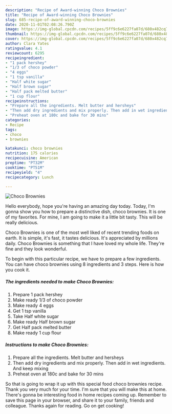 ```yaml
---
description: "Recipe of Award-winning Choco Brownies"
title: "Recipe of Award-winning Choco Brownies"
slug: 685-recipe-of-award-winning-choco-brownies
date: 2020-11-01T02:08:26.790Z
image: https://img-global.cpcdn.com/recipes/5ff9c6e6227fa07d/680x482cq70/choco-brownies-recipe-main-photo.jpg
thumbnail: https://img-global.cpcdn.com/recipes/5ff9c6e6227fa07d/680x482cq70/choco-brownies-recipe-main-photo.jpg
cover: https://img-global.cpcdn.com/recipes/5ff9c6e6227fa07d/680x482cq70/choco-brownies-recipe-main-photo.jpg
author: Clara Yates
ratingvalue: 4.1
reviewcount: 6295
recipeingredient:
- "1 pack hershey"
- "1/3 of choco powder"
- "4 eggs"
- "1 tsp vanilla"
- "Half white sugar"
- "Half brown sugar"
- "Half pack melted butter"
- "1 cup flour"
recipeinstructions:
- "Prepare all the ingredients. Melt butter and hersheys"
- "Then add dry ingredients and mix properly. Then add in wet ingredients. And keep mixing"
- "Preheat oven at 180c and bake for 30 mins"
categories:
- Recipe
tags:
- choco
- brownies

katakunci: choco brownies 
nutrition: 175 calories
recipecuisine: American
preptime: "PT32M"
cooktime: "PT51M"
recipeyield: "4"
recipecategory: Lunch

---
```



![Choco Brownies](https://img-global.cpcdn.com/recipes/5ff9c6e6227fa07d/680x482cq70/choco-brownies-recipe-main-photo.jpg)

Hello everybody, hope you're having an amazing day today. Today, I'm gonna show you how to prepare a distinctive dish, choco brownies. It is one of my favorites. For mine, I am going to make it a little bit tasty. This will be really delicious.



Choco Brownies is one of the most well liked of recent trending foods on earth. It is simple, it's fast, it tastes delicious. It's appreciated by millions daily. Choco Brownies is something that I have loved my whole life. They're fine and they look wonderful.


To begin with this particular recipe, we have to prepare a few ingredients. You can have choco brownies using 8 ingredients and 3 steps. Here is how you cook it.

<!--inarticleads1-->

##### The ingredients needed to make Choco Brownies:

1. Prepare 1 pack hershey
1. Make ready 1/3 of choco powder
1. Make ready 4 eggs
1. Get 1 tsp vanilla
1. Take Half white sugar
1. Make ready Half brown sugar
1. Get Half pack melted butter
1. Make ready 1 cup flour




<!--inarticleads2-->

##### Instructions to make Choco Brownies:

1. Prepare all the ingredients. Melt butter and hersheys
1. Then add dry ingredients and mix properly. Then add in wet ingredients. And keep mixing
1. Preheat oven at 180c and bake for 30 mins




So that is going to wrap it up with this special food choco brownies recipe. Thank you very much for your time. I'm sure that you will make this at home. There's gonna be interesting food in home recipes coming up. Remember to save this page in your browser, and share it to your family, friends and colleague. Thanks again for reading. Go on get cooking!

